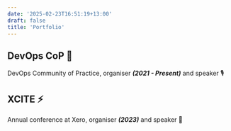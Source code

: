 ```yaml
---
date: '2025-02-23T16:51:19+13:00'
draft: false
title: 'Portfolio'
---
```


## DevOps CoP 🚀
DevOps Community of Practice, organiser ***(2021 - Present)*** and speaker 🎙

## XCITE ⚡
Annual conference at Xero, organiser ***(2023)*** and speaker 🎤
